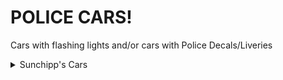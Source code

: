 # POLICE CARS!
Cars with flashing lights and/or cars with Police Decals/Liveries

<details>
  <summary>Sunchipp's Cars</summary>
  
  * 2007 Ford Crown Victoria
  * 2013 Dodge Charger Police
  * Sunchipp's Rat-Rod (Police Version)
